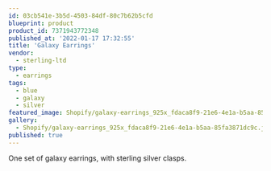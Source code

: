 ```yaml
---
id: 03cb541e-3b5d-4503-84df-80c7b62b5cfd
blueprint: product
product_id: 7371943772348
published_at: '2022-01-17 17:32:55'
title: 'Galaxy Earrings'
vendor:
  - sterling-ltd
type:
  - earrings
tags:
  - blue
  - galaxy
  - silver
featured_image: Shopify/galaxy-earrings_925x_fdaca8f9-21e6-4e1a-b5aa-85fa3871dc9c.jpg
gallery:
  - Shopify/galaxy-earrings_925x_fdaca8f9-21e6-4e1a-b5aa-85fa3871dc9c.jpg
published: true
---
```

<p>One set of galaxy earrings, with sterling silver clasps.</p>